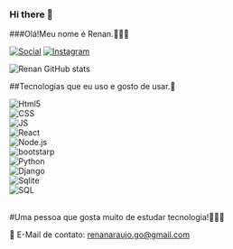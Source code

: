 ### Hi there 👋


###Olá!Meu nome é Renan.🙏😀🙂

[![Social](https://img.shields.io/badge/LinkedIn-0077B5?style=for-the-badge&logo=linkedin&logoColor=white)](https://www.linkedin.com/in/renan-ara%C3%BAjo-31214b246/)
[![Instagram](https://img.shields.io/badge/Instagram-E4405F?style=for-the-badge&logo=instagram&logoColor=white)](https://www.instagram.com/renangomesara721/)

![Renan GitHub stats](https://github-readme-stats.vercel.app/api?username=Renan-Araujo-Gomes&show_icons=true&theme=dracula)

##Tecnologias que eu uso e gosto de usar.🤞
<div style ="display:inline_block">
    <img align="center" alt="Html5 " src="https://img.shields.io/badge/HTML-239120?style=for-the-badge&logo=html5&logoColor=white" />
<div style ="display:inline_block">
    <img align="center" alt="CSS " src="https://img.shields.io/badge/CSS3-1572B6?style=for-the-badge&logo=css3&logoColor=white" />
<div style ="display:inline_block">
    <img align="center" alt="JS " src="https://img.shields.io/badge/JavaScript-F7DF1E?style=for-the-badge&logo=javascript&logoColor=black" />
 <div style ="display:inline_block">
    <img align="center" alt="React " src="https://img.shields.io/badge/React-20232A?style=for-the-badge&logo=react&logoColor=61DAFB" />
<div style ="display:inline_block">
    <img align="center" alt="Node.js " src="https://img.shields.io/badge/Node.js-43853D?style=for-the-badge&logo=node.js&logoColor=white" />
 <div style ="display:inline_block">
    <img align="center" alt="bootstarp " src="https://img.shields.io/badge/Bootstrap-563D7C?style=for-the-badge&logo=bootstrap&logoColor=white" />
 <div style ="display:inline_block">
    <img align="center" alt="Python " src="https://img.shields.io/badge/Python-14354C?style=for-the-badge&logo=python&logoColor=white" />
</div>
 <div style ="display:inline_block">
    <img align="center" alt="Django " src="https://img.shields.io/badge/Django-092E20?style=for-the-badge&logo=django&logoColor=white" />
</div>
<div style ="display:inline_block">
    <img align="center" alt="Sqlite " src="https://img.shields.io/badge/SQLite-07405E?style=for-the-badge&logo=sqlite&logoColor=white" />
</div>
<div style ="display:inline_block">
    <img align="center" alt="SQL " src="https://img.shields.io/badge/MySQL-00000F?style=for-the-badge&logo=mysql&logoColor=white" />
</div><br/>

#Uma pessoa que gosta muito de estudar tecnologia!🚀🚀🚀

📧 E-Mail de contato: renanaraujo.go@gmail.com

